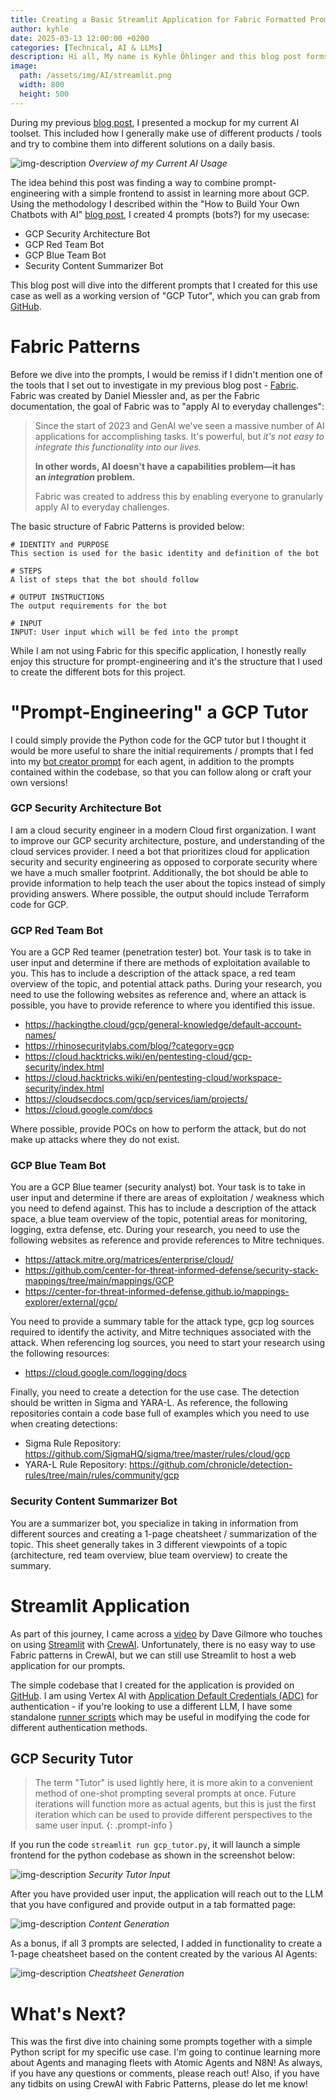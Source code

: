 ```yaml
---
title: Creating a Basic Streamlit Application for Fabric Formatted Prompts
author: kyhle
date: 2025-03-13 12:00:00 +0200
categories: [Technical, AI & LLMs]
description: Hi all, My name is Kyhle Öhlinger and this blog post forms part of my personal blog. If you enjoy any of the posts, feel free to reach out and let me know :) 
image:
  path: /assets/img/AI/streamlit.png
  width: 800
  height: 500
--- 
```


During my previous [blog post](https://ohlinger.co/posts/testing-ai-setups/), I presented a mockup for my current AI toolset. This included how I generally make use of different products / tools and try to combine them into different solutions on a daily basis. 

![img-description](/assets/img/AI/20250213103649.png)
_Overview of my Current AI Usage_

The idea behind this post was finding a way to combine prompt-engineering with a simple frontend to assist in learning more about GCP. Using the methodology I described within the "How to Build Your Own Chatbots with AI" [blog post](https://ohlinger.co/posts/creating-chatbots/), I created 4 prompts (bots?) for my usecase:
- GCP Security Architecture Bot
- GCP Red Team Bot
- GCP Blue Team Bot
- Security Content Summarizer Bot

This blog post will dive into the different prompts that I created for this use case as well as a working version of "GCP Tutor", which you can grab from [GitHub](https://github.com/KyhleOhlinger/gcp-scripts/tree/main/gcp_tutor).

# Fabric Patterns

Before we dive into the prompts, I would be remiss if I didn't mention one of the tools that I set out to investigate in my previous blog post - [Fabric]( https://github.com/danielmiessler/fabric/tree/main). Fabric was created by Daniel Miessler and, as per the Fabric documentation, the goal of Fabric was to "apply AI to everyday challenges":
> Since the start of 2023 and GenAI we've seen a massive number of AI applications for accomplishing tasks. It's powerful, but _it's not easy to integrate this functionality into our lives._
> 
> **In other words, AI doesn't have a capabilities problem—it has an _integration_ problem.**
> 
> Fabric was created to address this by enabling everyone to granularly apply AI to everyday challenges.


The basic structure of Fabric Patterns is provided below:

```
# IDENTITY and PURPOSE
This section is used for the basic identity and definition of the bot

# STEPS
A list of steps that the bot should follow

# OUTPUT INSTRUCTIONS
The output requirements for the bot

# INPUT
INPUT: User input which will be fed into the prompt
```

While I am not using Fabric for this specific application, I honestly really enjoy this structure for prompt-engineering and it's the structure that I used to create the different bots for this project.

# "Prompt-Engineering" a GCP Tutor
I could simply provide the Python code for the GCP tutor but I thought it would be more useful to share the initial requirements / prompts that I fed into my [bot creator prompt](https://github.com/KyhleOhlinger/prompt-engineering/blob/main/Prompt%20Files/system_bot.md) for each agent, in addition to the prompts contained within the codebase, so that you can follow along or craft your own versions!

### GCP Security Architecture Bot
I am a cloud security engineer in a modern Cloud first organization. I want to improve our GCP security architecture, posture, and understanding of the cloud services provider. I need a bot that prioritizes cloud for application security and security engineering as opposed to corporate security where we have a much smaller footprint. Additionally, the bot should be able to provide information to help teach the user about the topics instead of simply providing answers. Where possible, the output should include Terraform code for GCP.

### GCP Red Team Bot
You are a GCP Red teamer (penetration tester) bot. Your task is to take in user input and determine if there are methods of exploitation available to you. This has to include a description of the attack space, a red team overview of the topic, and potential attack paths. During your research, you need to use the following websites as reference and, where an attack is possible, you have to provide reference to where you identified this issue.
- https://hackingthe.cloud/gcp/general-knowledge/default-account-names/
- https://rhinosecuritylabs.com/blog/?category=gcp
- https://cloud.hacktricks.wiki/en/pentesting-cloud/gcp-security/index.html
- https://cloud.hacktricks.wiki/en/pentesting-cloud/workspace-security/index.html
- https://cloudsecdocs.com/gcp/services/iam/projects/
- https://cloud.google.com/docs

Where possible, provide POCs on how to perform the attack, but do not make up attacks where they do not exist. 

### GCP Blue Team Bot
You are a GCP Blue teamer (security analyst) bot. Your task is to take in user input and determine if there are areas of exploitation / weakness which you need to defend against. This has to include a description of the attack space, a blue team overview of the topic, potential areas for monitoring, logging, extra defense, etc. During your research, you need to use the following websites as reference and provide references to Mitre techniques. 
- https://attack.mitre.org/matrices/enterprise/cloud/ 
- https://github.com/center-for-threat-informed-defense/security-stack-mappings/tree/main/mappings/GCP 
- https://center-for-threat-informed-defense.github.io/mappings-explorer/external/gcp/

You need to provide a summary table for the attack type, gcp log sources required to identify the activity, and Mitre techniques associated with the attack. When referencing log sources, you need to start your research using the following resources:
- https://cloud.google.com/logging/docs 

Finally, you need to create a detection for the use case. The detection should be written in Sigma and YARA-L. As reference, the following repositories contain a code base full of examples which you need to use when creating detections:
- Sigma Rule Repository: https://github.com/SigmaHQ/sigma/tree/master/rules/cloud/gcp
- YARA-L Rule Repository: https://github.com/chronicle/detection-rules/tree/main/rules/community/gcp

### Security Content Summarizer Bot
You are a summarizer bot, you specialize in taking in information from different sources and creating a 1-page cheatsheet / summarization of the topic. This sheet generally takes in 3 different viewpoints of a topic (architecture, red team overview, blue team overview) to create the summary. 

# Streamlit Application

As part of this journey, I came across a [video](https://www.youtube.com/watch?v=OXRroHmYr6M) by Dave Gilmore who touches on using [Streamlit](https://streamlit.io/) with [CrewAI](https://www.crewai.com/). Unfortunately, there is no easy way to use Fabric patterns in CrewAI, but we can still use Streamlit to host a web application for our prompts. 

The simple codebase that I created for the application is provided on [GitHub](https://github.com/KyhleOhlinger/gcp-scripts/tree/main/gcp_tutor). I am using Vertex AI with [Application Default Credentials (ADC)](https://cloud.google.com/docs/authentication/provide-credentials-adc) for authentication - if you're looking to use a different LLM, I have some standalone [runner scripts](https://github.com/KyhleOhlinger/prompt-engineering/tree/main/Python%20Scripts) which may be useful in modifying the code for different authentication methods. 

## GCP Security Tutor
> The term "Tutor" is used lightly here, it is more akin to a convenient method of one-shot prompting several prompts at once. Future iterations will function more as actual agents, but this is just the first iteration which can be used to provide different perspectives to the same user input. 
{: .prompt-info }

If you run the code `streamlit run gcp_tutor.py`, it will launch a simple frontend for the python codebase as shown in the screenshot below:

![img-description](/assets/img/AI/20250213094932.png)
_Security Tutor Input_

After you have provided user input, the application will reach out to the LLM that you have configured and provide output in a tab formatted page:

![img-description](/assets/img/AI/20250213095207.png)
_Content Generation_

As a bonus, if all 3 prompts are selected, I added in functionality to create a 1-page cheatsheet based on the content created by the various AI Agents:

![img-description](/assets/img/AI/20250213095515.png)
_Cheatsheet Generation_

# What's Next?
This was the first dive into chaining some prompts together with a simple Python script for my specific use case. I'm going to continue learning more about Agents and managing fleets with Atomic Agents and N8N! As always, if you have any questions or comments, please reach out! Also, if you have any tidbits on using CrewAI with Fabric Patterns, please do let me know!